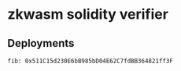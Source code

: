 zkwasm solidity verifier
========================

## Deployments

```
fib: 0x511C15d230E6bB985bD04E62C7fdBB364821ff3F
```

